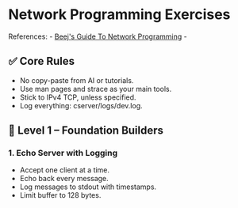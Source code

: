 # Network Programming Exercises

References:
    - [Beej's Guide To Network Programming](https://beej.us/guide/bgnet/)
    - 

## ✅ Core Rules
- No copy-paste from AI or tutorials.
- Use man pages and strace as your main tools.
- Stick to IPv4 TCP, unless specified.
- Log everything: cserver/logs/dev.log.

## 🧠 Level 1 – Foundation Builders

### 1. Echo Server with Logging
- Accept one client at a time.
- Echo back every message.
- Log messages to stdout with timestamps.
- Limit buffer to 128 bytes.